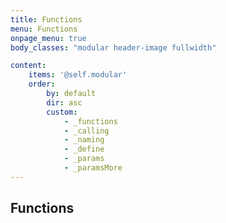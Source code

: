 ```yaml
---
title: Functions
menu: Functions
onpage_menu: true
body_classes: "modular header-image fullwidth"

content:
    items: '@self.modular'
    order:
        by: default
        dir: asc
        custom:
            - _functions
            - _calling
            - _naming
            - _define
            - _params
            - _paramsMore
---
```


## Functions
